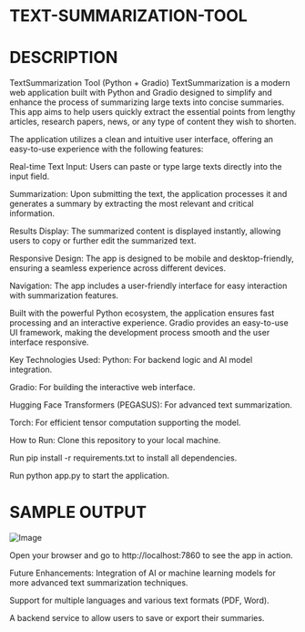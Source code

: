 # TEXT-SUMMARIZATION-TOOL

# DESCRIPTION

TextSummarization Tool (Python + Gradio)
TextSummarization is a modern web application built with Python and Gradio designed to simplify and enhance the process of summarizing large texts into concise summaries. This app aims to help users quickly extract the essential points from lengthy articles, research papers, news, or any type of content they wish to shorten.

The application utilizes a clean and intuitive user interface, offering an easy-to-use experience with the following features:

Real-time Text Input: Users can paste or type large texts directly into the input field.

Summarization: Upon submitting the text, the application processes it and generates a summary by extracting the most relevant and critical information.

Results Display: The summarized content is displayed instantly, allowing users to copy or further edit the summarized text.

Responsive Design: The app is designed to be mobile and desktop-friendly, ensuring a seamless experience across different devices.

Navigation: The app includes a user-friendly interface for easy interaction with summarization features.

Built with the powerful Python ecosystem, the application ensures fast processing and an interactive experience. Gradio provides an easy-to-use UI framework, making the development process smooth and the user interface responsive.

Key Technologies Used:
Python: For backend logic and AI model integration.

Gradio: For building the interactive web interface.

Hugging Face Transformers (PEGASUS): For advanced text summarization.

Torch: For efficient tensor computation supporting the model.

How to Run:
Clone this repository to your local machine.

Run pip install -r requirements.txt to install all dependencies.

Run python app.py to start the application.

#  SAMPLE OUTPUT

![Image](https://github.com/user-attachments/assets/aa69b0d2-0457-4f05-839f-48243e76977c)


Open your browser and go to http://localhost:7860 to see the app in action.

Future Enhancements:
Integration of AI or machine learning models for more advanced text summarization techniques.

Support for multiple languages and various text formats (PDF, Word).

A backend service to allow users to save or export their summaries.
